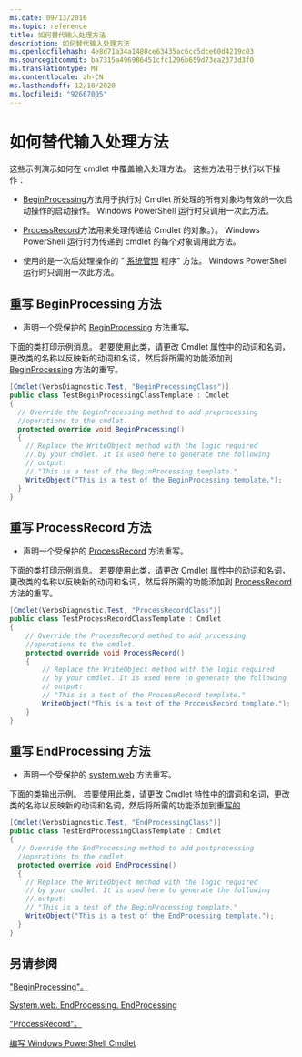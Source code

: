 ```yaml
---
ms.date: 09/13/2016
ms.topic: reference
title: 如何替代输入处理方法
description: 如何替代输入处理方法
ms.openlocfilehash: 4e8d71a34a1480ce63435ac6cc5dce60d4219c03
ms.sourcegitcommit: ba7315a496986451cfc1296b659d73ea2373d3f0
ms.translationtype: MT
ms.contentlocale: zh-CN
ms.lasthandoff: 12/10/2020
ms.locfileid: "92667005"
---
```

# <a name="how-to-override-input-processing-methods"></a>如何替代输入处理方法

这些示例演示如何在 cmdlet 中覆盖输入处理方法。 这些方法用于执行以下操作：

- [BeginProcessing](/dotnet/api/System.Management.Automation.Cmdlet.BeginProcessing)方法用于执行对 Cmdlet 所处理的所有对象均有效的一次启动操作的启动操作。 Windows PowerShell 运行时只调用一次此方法。

- [ProcessRecord](/dotnet/api/System.Management.Automation.Cmdlet.ProcessRecord)方法用来处理传递给 Cmdlet 的对象。）。 Windows PowerShell 运行时为传递到 cmdlet 的每个对象调用此方法。

- 使用的是一次后处理操作的 " [系统管理](/dotnet/api/System.Management.Automation.Cmdlet.EndProcessing) 程序" 方法。 Windows PowerShell 运行时只调用一次此方法。

## <a name="to-override-the-beginprocessing-method"></a>重写 BeginProcessing 方法

- 声明一个受保护的 [BeginProcessing](/dotnet/api/System.Management.Automation.Cmdlet.BeginProcessing) 方法重写。

下面的类打印示例消息。 若要使用此类，请更改 Cmdlet 属性中的动词和名词，更改类的名称以反映新的动词和名词，然后将所需的功能添加到 [BeginProcessing](/dotnet/api/System.Management.Automation.Cmdlet.BeginProcessing) 方法的重写。

```csharp
[Cmdlet(VerbsDiagnostic.Test, "BeginProcessingClass")]
public class TestBeginProcessingClassTemplate : Cmdlet
{
  // Override the BeginProcessing method to add preprocessing
  //operations to the cmdlet.
  protected override void BeginProcessing()
  {
    // Replace the WriteObject method with the logic required
    // by your cmdlet. It is used here to generate the following
    // output:
    // "This is a test of the BeginProcessing template."
    WriteObject("This is a test of the BeginProcessing template.");
  }
}
```

## <a name="to-override-the-processrecord-method"></a>重写 ProcessRecord 方法

- 声明一个受保护的 [ProcessRecord](/dotnet/api/System.Management.Automation.Cmdlet.ProcessRecord) 方法重写。

下面的类打印示例消息。 若要使用此类，请更改 Cmdlet 属性中的动词和名词，更改类的名称以反映新的动词和名词，然后将所需的功能添加到 [ProcessRecord](/dotnet/api/System.Management.Automation.Cmdlet.ProcessRecord) 方法的重写。

```csharp
[Cmdlet(VerbsDiagnostic.Test, "ProcessRecordClass")]
public class TestProcessRecordClassTemplate : Cmdlet
{
    // Override the ProcessRecord method to add processing
    //operations to the cmdlet.
    protected override void ProcessRecord()
    {
        // Replace the WriteObject method with the logic required
        // by your cmdlet. It is used here to generate the following
        // output:
        // "This is a test of the ProcessRecord template."
        WriteObject("This is a test of the ProcessRecord template.");
    }
}

```

## <a name="to-override-the-endprocessing-method"></a>重写 EndProcessing 方法

- 声明一个受保护的 [system.web](/dotnet/api/System.Management.Automation.Cmdlet.EndProcessing) 方法重写。

下面的类输出示例。 若要使用此类，请更改 Cmdlet 特性中的谓词和名词，更改类的名称以反映新的动词和名词，然后将所需的功能添加到重[写的](/dotnet/api/System.Management.Automation.Cmdlet.EndProcessing)

```csharp
[Cmdlet(VerbsDiagnostic.Test, "EndProcessingClass")]
public class TestEndProcessingClassTemplate : Cmdlet
{
  // Override the EndProcessing method to add postprocessing
  //operations to the cmdlet.
  protected override void EndProcessing()
  {
    // Replace the WriteObject method with the logic required
    // by your cmdlet. It is used here to generate the following
    // output:
    // "This is a test of the BeginProcessing template."
    WriteObject("This is a test of the EndProcessing template.");
  }
}
```

## <a name="see-also"></a>另请参阅

["BeginProcessing"。](/dotnet/api/System.Management.Automation.Cmdlet.BeginProcessing)

[System.web. EndProcessing. EndProcessing](/dotnet/api/System.Management.Automation.Cmdlet.EndProcessing)

["ProcessRecord"。](/dotnet/api/System.Management.Automation.Cmdlet.ProcessRecord)

[编写 Windows PowerShell Cmdlet](./writing-a-windows-powershell-cmdlet.md)
